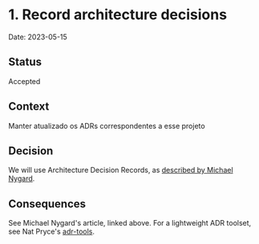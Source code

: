 # 1. Record architecture decisions

Date: 2023-05-15

## Status

Accepted

## Context

Manter atualizado os ADRs correspondentes a esse projeto
## Decision

We will use Architecture Decision Records, as [described by Michael Nygard](http://thinkrelevance.com/blog/2011/11/15/documenting-architecture-decisions).

## Consequences

See Michael Nygard's article, linked above. For a lightweight ADR toolset, see Nat Pryce's [adr-tools](https://github.com/npryce/adr-tools).

